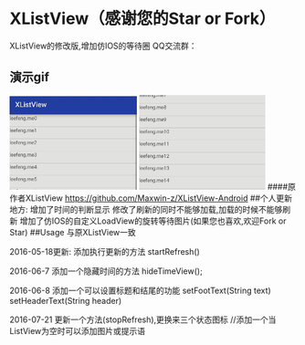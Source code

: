 # XListView（感谢您的Star or Fork）
XListView的修改版,增加仿IOS的等待圈
QQ交流群：

## 演示gif
![Alt text](/fresh.gif)
![Alt text](/load.gif)
####原作者XListView https://github.com/Maxwin-z/XListView-Android
##个人更新地方:
    增加了时间的判断显示
    修改了刷新的同时不能够加载,加载的时候不能够刷新
    增加了仿IOS的自定义LoadView的旋转等待图片(如果您也喜欢,欢迎Fork or Star)
##Usage
    与原XListView一致

2016-05-18更新:
添加执行更新的方法
 startRefresh()
 
 2016-06-7 添加一个隐藏时间的方法
 hideTimeView();

2016-06-8 添加一个可以设置标题和结尾的功能
setFootText(String text)    setHeaderText(String header)

2016-07-21 更新一个方法(stopRefresh),更换来三个状态图标
//添加一个当ListView为空时可以添加图片或提示语
